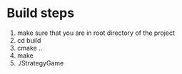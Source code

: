 # Build steps

1. make sure that you are in root directory of the project
2. cd build
3. cmake ..
4. make 
5. ./StrategyGame
